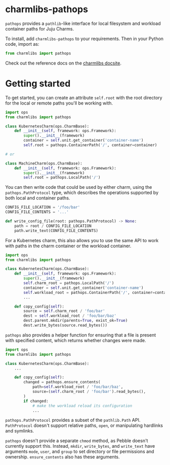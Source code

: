 # charmlibs-pathops

`pathops` provides a `pathlib`-like interface for local filesystem and workload container paths for Juju Charms.

To install, add `charmlibs-pathops` to your requirements. Then in your Python code, import as:

```py
from charmlibs import pathops
```

Check out the reference docs on the [charmlibs docsite](https://canonical-charmlibs.readthedocs-hosted.com/reference/charmlibs/pathops/).

# Getting started

To get started, you can create an attribute `self.root` with the root directory for the local or remote paths you'll be working with.

```py
import ops
from charmlibs import pathops

class KubernetesCharm(ops.CharmBase):
    def __init__(self, framework: ops.Framework):
        super().__init__(framework)
        container = self.unit.get_container('container-name')
        self.root = pathops.ContainerPath('/', container=container)

# or

class MachineCharm(ops.CharmBase):
    def __init__(self, framework: ops.Framework):
        super().__init__(framework)
        self.root = pathops.LocalPath('/')
```

You can then write code that could be used by either charm, using the `pathops.PathProtocol` type, which describes the operations supported by both local and container paths.

```py
CONFIG_FILE_LOCATION = '/foo/bar'
CONFIG_FILE_CONTENTS = '...'

def write_config_file(root: pathops.PathProtocol) -> None:
    path = root / CONFIG_FILE_LOCATION
    path.write_text(CONFIG_FILE_CONTENTS)
```

For a Kubernetes charm, this also allows you to use the same API to work with paths in the charm container or the workload container.

```py
import ops
from charmlibs import pathops

class KubernetesCharm(ops.CharmBase):
    def __init__(self, framework: ops.Framework):
        super().__init__(framework)
        self.charm_root = pathops.LocalPath('/')
        container = self.unit.get_container('container-name')
        self.workload_root = pathops.ContainerPath('/', container=container)
        ...

    def copy_config(self):
        source = self.charm_root / 'foo/bar'
        dest = self.workload_root / 'foo/bar/baz'
        dest.parent.mkdir(parents=True, exist_ok=True)
        dest.write_bytes(source.read_bytes())
```

`pathops` also provides a helper function for ensuring that a file is present with specified content, which returns whether changes were made.

```py
import ops
from charmlibs import pathops

class KubernetesCharm(ops.CharmBase):
    ...

    def copy_config(self):
        changed = pathops.ensure_contents(
            path=self.workload_root / 'foo/bar/baz',
            source=(self.charm_root / 'foo/bar').read_bytes(),
        )
        if changed:
            # make the workload reload its configuration
            ...
```

`pathops.PathProtocol` provides a subset of the `pathlib.Path` API. `PathProtocol` doesn't support relative paths, `open`, or manipulating hardlinks and symlinks.

`pathops` doesn't provide a separate `chmod` method, as Pebble doesn't currently support this. Instead, `mkdir`, `write_bytes`, and `write_text` have arguments `mode`, `user`, and `group` to set directory or file permissions and ownership. `ensure_contents` also has these arguments.

